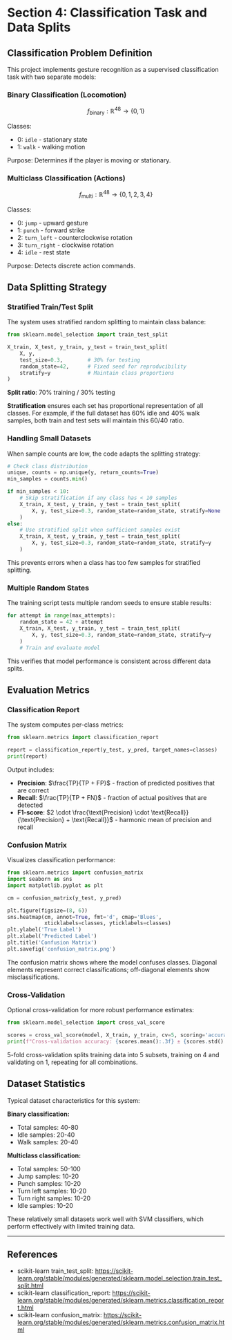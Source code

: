 # Section 4: Classification Task and Data Splits

## Classification Problem Definition

This project implements gesture recognition as a supervised classification task with two separate models:

### Binary Classification (Locomotion)
$$
f_{\text{binary}}: \mathbb{R}^{48} \rightarrow \{0, 1\}
$$

Classes:
- 0: `idle` - stationary state
- 1: `walk` - walking motion

Purpose: Determines if the player is moving or stationary.

### Multiclass Classification (Actions)
$$
f_{\text{multi}}: \mathbb{R}^{48} \rightarrow \{0, 1, 2, 3, 4\}
$$

Classes:
- 0: `jump` - upward gesture
- 1: `punch` - forward strike
- 2: `turn_left` - counterclockwise rotation
- 3: `turn_right` - clockwise rotation
- 4: `idle` - rest state

Purpose: Detects discrete action commands.

## Data Splitting Strategy

### Stratified Train/Test Split

The system uses stratified random splitting to maintain class balance:

```python
from sklearn.model_selection import train_test_split

X_train, X_test, y_train, y_test = train_test_split(
    X, y,
    test_size=0.3,        # 30% for testing
    random_state=42,      # Fixed seed for reproducibility
    stratify=y            # Maintain class proportions
)
```

**Split ratio**: 70% training / 30% testing

**Stratification** ensures each set has proportional representation of all classes. For example, if the full dataset has 60% idle and 40% walk samples, both train and test sets will maintain this 60/40 ratio.

### Handling Small Datasets

When sample counts are low, the code adapts the splitting strategy:

```python
# Check class distribution
unique, counts = np.unique(y, return_counts=True)
min_samples = counts.min()

if min_samples < 10:
    # Skip stratification if any class has < 10 samples
    X_train, X_test, y_train, y_test = train_test_split(
        X, y, test_size=0.3, random_state=random_state, stratify=None
    )
else:
    # Use stratified split when sufficient samples exist
    X_train, X_test, y_train, y_test = train_test_split(
        X, y, test_size=0.3, random_state=random_state, stratify=y
    )
```

This prevents errors when a class has too few samples for stratified splitting.

### Multiple Random States

The training script tests multiple random seeds to ensure stable results:

```python
for attempt in range(max_attempts):
    random_state = 42 + attempt
    X_train, X_test, y_train, y_test = train_test_split(
        X, y, test_size=0.3, random_state=random_state, stratify=y
    )
    # Train and evaluate model
```

This verifies that model performance is consistent across different data splits.

## Evaluation Metrics

### Classification Report

The system computes per-class metrics:

```python
from sklearn.metrics import classification_report

report = classification_report(y_test, y_pred, target_names=classes)
print(report)
```

Output includes:
- **Precision**: $\frac{TP}{TP + FP}$ - fraction of predicted positives that are correct
- **Recall**: $\frac{TP}{TP + FN}$ - fraction of actual positives that are detected
- **F1-score**: $2 \cdot \frac{\text{Precision} \cdot \text{Recall}}{\text{Precision} + \text{Recall}}$ - harmonic mean of precision and recall

### Confusion Matrix

Visualizes classification performance:

```python
from sklearn.metrics import confusion_matrix
import seaborn as sns
import matplotlib.pyplot as plt

cm = confusion_matrix(y_test, y_pred)

plt.figure(figsize=(8, 6))
sns.heatmap(cm, annot=True, fmt='d', cmap='Blues',
            xticklabels=classes, yticklabels=classes)
plt.ylabel('True Label')
plt.xlabel('Predicted Label')
plt.title('Confusion Matrix')
plt.savefig('confusion_matrix.png')
```

The confusion matrix shows where the model confuses classes. Diagonal elements represent correct classifications; off-diagonal elements show misclassifications.

### Cross-Validation

Optional cross-validation for more robust performance estimates:

```python
from sklearn.model_selection import cross_val_score

scores = cross_val_score(model, X_train, y_train, cv=5, scoring='accuracy')
print(f"Cross-validation accuracy: {scores.mean():.3f} ± {scores.std():.3f}")
```

5-fold cross-validation splits training data into 5 subsets, training on 4 and validating on 1, repeating for all combinations.

## Dataset Statistics

Typical dataset characteristics for this system:

**Binary classification:**
- Total samples: 40-80
- Idle samples: 20-40
- Walk samples: 20-40

**Multiclass classification:**
- Total samples: 50-100
- Jump samples: 10-20
- Punch samples: 10-20
- Turn left samples: 10-20
- Turn right samples: 10-20
- Idle samples: 10-20

These relatively small datasets work well with SVM classifiers, which perform effectively with limited training data.

---

## References

- scikit-learn train_test_split: https://scikit-learn.org/stable/modules/generated/sklearn.model_selection.train_test_split.html
- scikit-learn classification_report: https://scikit-learn.org/stable/modules/generated/sklearn.metrics.classification_report.html
- scikit-learn confusion_matrix: https://scikit-learn.org/stable/modules/generated/sklearn.metrics.confusion_matrix.html
